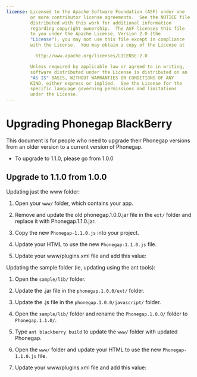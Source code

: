 ```yaml
---
license: Licensed to the Apache Software Foundation (ASF) under one
         or more contributor license agreements.  See the NOTICE file
         distributed with this work for additional information
         regarding copyright ownership.  The ASF licenses this file
         to you under the Apache License, Version 2.0 (the
         "License"); you may not use this file except in compliance
         with the License.  You may obtain a copy of the License at

           http://www.apache.org/licenses/LICENSE-2.0

         Unless required by applicable law or agreed to in writing,
         software distributed under the License is distributed on an
         "AS IS" BASIS, WITHOUT WARRANTIES OR CONDITIONS OF ANY
         KIND, either express or implied.  See the License for the
         specific language governing permissions and limitations
         under the License.
---
```


Upgrading Phonegap BlackBerry
============================

This document is for people who need to upgrade their Phonegap versions from an older version to a current version of Phonegap.

- To upgrade to 1.1.0, please go from 1.0.0

## Upgrade to 1.1.0 from 1.0.0 ##

Updating just the www folder:

1. Open your `www/` folder, which contains your app.
2. Remove and update the old phonegap.1.0.0.jar file in the `ext/` folder and replace it with Phonegap.1.1.0.jar.
3. Copy the new `Phonegap-1.1.0.js` into your project.
4. Update your HTML to use the new `Phonegap-1.1.0.js` file.
5. Update your www/plugins.xml file and add this value:

    <plugin name="Battery"        value="com.phonegap.battery.Battery"/>

Updating the sample folder (ie, updating using the ant tools):

1. Open the `sample/lib/` folder.
2. Update the .jar file in the `phonegap.1.0.0/ext/` folder.
3. Update the .js file in the `phonegap.1.0.0/javascript/` folder.
4. Open the `sample/lib/` folder and rename the `Phonegap.1.0.0/` folder to `Phonegap.1.1.0/`.
5. Type `ant blackberry build` to update the `www/` folder with updated Phonegap.
6. Open the `www/` folder and update your HTML to use the new `Phonegap-1.1.0.js` file.
7. Update your www/plugins.xml file and add this value:

    <plugin name="Battery"        value="com.phonegap.battery.Battery"/>
